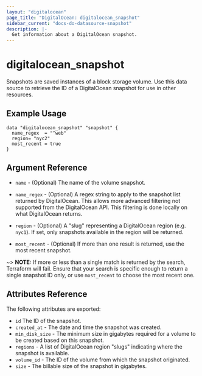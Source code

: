 ```yaml
---
layout: "digitalocean"
page_title: "DigitalOcean: digitalocean_snapshot"
sidebar_current: "docs-do-datasource-snapshot"
description: |-
  Get information about a DigitalOcean snapshot.
---
```


# digitalocean\_snapshot

Snapshots are saved instances of a block storage volume. Use this data source to retrieve the ID of a DigitalOcean snapshot for use in other resources.

## Example Usage

```
data "digitalocean_snapshot" "snapshot" {
  name_regex  = "^web"
  region= "nyc2"
  most_recent = true
}
```

## Argument Reference

* `name` - (Optional) The name of the volume snapshot.

* `name_regex` - (Optional) A regex string to apply to the snapshot list returned by DigitalOcean. This allows more advanced filtering not supported from the DigitalOcean API. This filtering is done locally on what DigitalOcean returns.

* `region` - (Optional) A "slug" representing a DigitalOcean region (e.g. `nyc1`). If set, only snapshots available in the region will be returned.

* `most_recent` - (Optional) If more than one result is returned, use the most recent snapshot.

~> **NOTE:** If more or less than a single match is returned by the search,
Terraform will fail. Ensure that your search is specific enough to return
a single snapshot ID only, or use `most_recent` to choose the most recent one.

## Attributes Reference

The following attributes are exported:

* `id` The ID of the snapshot.
* `created_at` - The date and time the snapshot was created.
* `min_disk_size` - The minimum size in gigabytes required for a volume to be created based on this snapshot.
* `regions` - A list of DigitalOcean region "slugs" indicating where the snapshot is available.
* `volume_id` - The ID of the volume from which the snapshot originated.
* `size` - The billable size of the snapshot in gigabytes.